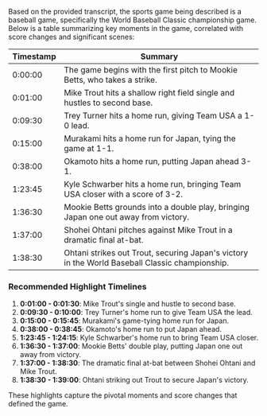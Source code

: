 Based on the provided transcript, the sports game being described is a baseball game, specifically the World Baseball Classic championship game. Below is a table summarizing key moments in the game, correlated with score changes and significant scenes:

| Timestamp   | Summary                                                                                         |
|-------------|-------------------------------------------------------------------------------------------------|
| 0:00:00     | The game begins with the first pitch to Mookie Betts, who takes a strike.                       |
| 0:01:00     | Mike Trout hits a shallow right field single and hustles to second base.                        |
| 0:09:30     | Trey Turner hits a home run, giving Team USA a 1-0 lead.                                         |
| 0:15:00     | Murakami hits a home run for Japan, tying the game at 1-1.                                       |
| 0:38:00     | Okamoto hits a home run, putting Japan ahead 3-1.                                                |
| 1:23:45     | Kyle Schwarber hits a home run, bringing Team USA closer with a score of 3-2.                   |
| 1:36:30     | Mookie Betts grounds into a double play, bringing Japan one out away from victory.               |
| 1:37:00     | Shohei Ohtani pitches against Mike Trout in a dramatic final at-bat.                            |
| 1:38:30     | Ohtani strikes out Trout, securing Japan's victory in the World Baseball Classic championship.   |

### Recommended Highlight Timelines
1. **0:01:00 - 0:01:30**: Mike Trout's single and hustle to second base.
2. **0:09:30 - 0:10:00**: Trey Turner's home run to give Team USA the lead.
3. **0:15:00 - 0:15:45**: Murakami's game-tying home run for Japan.
4. **0:38:00 - 0:38:45**: Okamoto's home run to put Japan ahead.
5. **1:23:45 - 1:24:15**: Kyle Schwarber's home run to bring Team USA closer.
6. **1:36:30 - 1:37:00**: Mookie Betts' double play, putting Japan one out away from victory.
7. **1:37:00 - 1:38:30**: The dramatic final at-bat between Shohei Ohtani and Mike Trout.
8. **1:38:30 - 1:39:00**: Ohtani striking out Trout to secure Japan's victory.

These highlights capture the pivotal moments and score changes that defined the game.